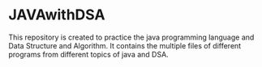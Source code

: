 # JAVAwithDSA
This repository is created to practice the java programming language and Data Structure and Algorithm. It contains the multiple files of different programs from different topics of java and DSA.
